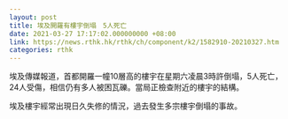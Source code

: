 ```yaml
---
layout: post
title: 埃及開羅有樓宇倒塌　5人死亡
date: 2021-03-27 17:17:02.000000000 +08:00
link: https://news.rthk.hk/rthk/ch/component/k2/1582910-20210327.htm
categories: rthk
---
```


埃及傳媒報道，首都開羅一幢10層高的樓宇在星期六凌晨3時許倒塌，5人死亡，24人受傷，相信仍有多人被困瓦礫。當局正檢查附近的樓宇的結構。

埃及樓宇經常出現日久失修的情況，過去發生多宗樓宇倒塌的事故。
